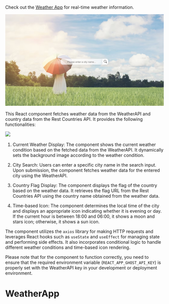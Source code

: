 Check out the [Weather App](https://weather-app-eozkanch.vercel.app/) for real-time weather information.


<img src="/Weather-App/src/images/project_img_1.jpeg" witdth ="400px">


This React component fetches weather data from the WeatherAPI and country data from the Rest Countries API. It provides the following functionalities:


<img src="/login-app/public/images/login.jpeg" witdth ="400px">


1. Current Weather Display: The component shows the current weather condition based on the fetched data from the WeatherAPI. It dynamically sets the background image according to the weather condition.

2. City Search: Users can enter a specific city name in the search input. Upon submission, the component fetches weather data for the entered city using the WeatherAPI.

3. Country Flag Display: The component displays the flag of the country based on the weather data. It retrieves the flag URL from the Rest Countries API using the country name obtained from the weather data.

4. Time-based Icon: The component determines the local time of the city and displays an appropriate icon indicating whether it is evening or day. If the current hour is between 18:00 and 06:00, it shows a moon and stars icon; otherwise, it shows a sun icon.

The component utilizes the `axios` library for making HTTP requests and leverages React hooks such as `useState` and `useEffect` for managing state and performing side effects. It also incorporates conditional logic to handle different weather conditions and time-based icon rendering.

Please note that for the component to function correctly, you need to ensure that the required environment variable (`REACT_APP_GHOST_API_KEY`) is properly set with the WeatherAPI key in your development or deployment environment.


# WeatherApp
